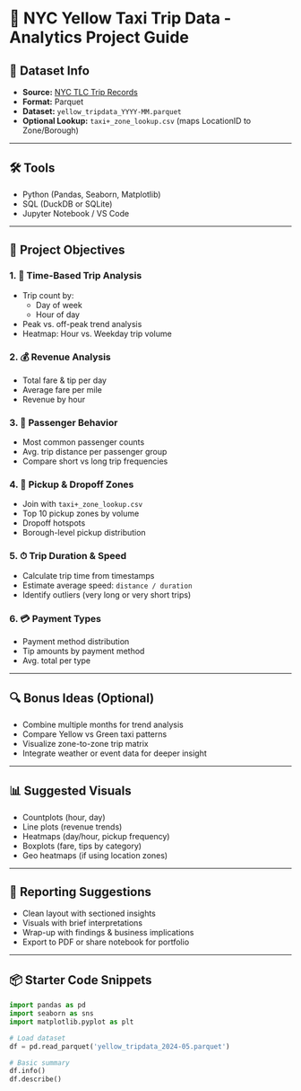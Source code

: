 # 🗽 NYC Yellow Taxi Trip Data - Analytics Project Guide

## 📁 Dataset Info
- **Source:** [NYC TLC Trip Records](https://www.nyc.gov/site/tlc/about/tlc-trip-record-data.page)
- **Format:** Parquet
- **Dataset:** `yellow_tripdata_YYYY-MM.parquet`
- **Optional Lookup:** `taxi+_zone_lookup.csv` (maps LocationID to Zone/Borough)

---

## 🛠 Tools
- Python (Pandas, Seaborn, Matplotlib)
- SQL (DuckDB or SQLite)
- Jupyter Notebook / VS Code

---

## 📌 Project Objectives

### 1. 📆 Time-Based Trip Analysis
- Trip count by:
  - Day of week
  - Hour of day
- Peak vs. off-peak trend analysis
- Heatmap: Hour vs. Weekday trip volume

### 2. 💰 Revenue Analysis
- Total fare & tip per day
- Average fare per mile
- Revenue by hour

### 3. 👥 Passenger Behavior
- Most common passenger counts
- Avg. trip distance per passenger group
- Compare short vs long trip frequencies

### 4. 📍 Pickup & Dropoff Zones
- Join with `taxi+_zone_lookup.csv`
- Top 10 pickup zones by volume
- Dropoff hotspots
- Borough-level pickup distribution

### 5. ⏱ Trip Duration & Speed
- Calculate trip time from timestamps
- Estimate average speed: `distance / duration`
- Identify outliers (very long or very short trips)

### 6. 💳 Payment Types
- Payment method distribution
- Tip amounts by payment method
- Avg. total per type

---

## 🔍 Bonus Ideas (Optional)
- Combine multiple months for trend analysis
- Compare Yellow vs Green taxi patterns
- Visualize zone-to-zone trip matrix
- Integrate weather or event data for deeper insight

---

## 📊 Suggested Visuals
- Countplots (hour, day)
- Line plots (revenue trends)
- Heatmaps (day/hour, pickup frequency)
- Boxplots (fare, tips by category)
- Geo heatmaps (if using location zones)

---

## 📝 Reporting Suggestions
- Clean layout with sectioned insights
- Visuals with brief interpretations
- Wrap-up with findings & business implications
- Export to PDF or share notebook for portfolio

---

## 📦 Starter Code Snippets

```python
import pandas as pd
import seaborn as sns
import matplotlib.pyplot as plt

# Load dataset
df = pd.read_parquet('yellow_tripdata_2024-05.parquet')

# Basic summary
df.info()
df.describe()
